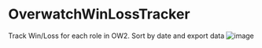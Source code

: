 # OverwatchWinLossTracker
Track Win/Loss for each role in OW2. Sort by date and export data
![image](https://user-images.githubusercontent.com/72366575/206634182-aa46d7de-5b82-434e-b31b-89811d1d7903.png)
